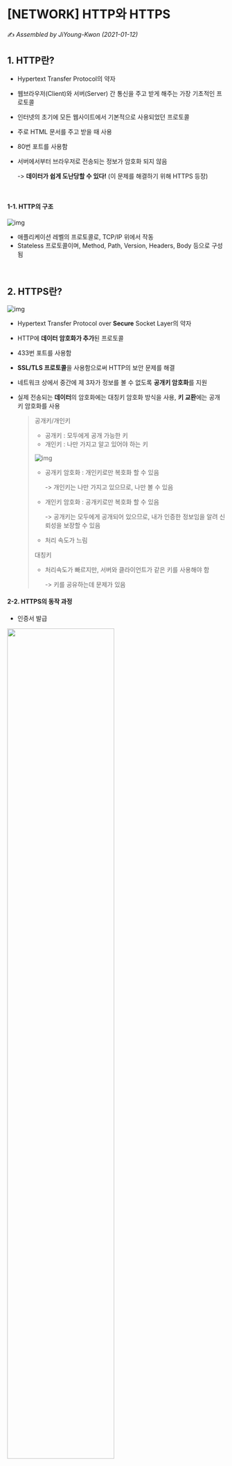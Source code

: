 # [NETWORK] HTTP와 HTTPS

:writing_hand: *Assembled by JiYoung-Kwon (2021-01-12)* 



## 1. HTTP란?

* Hypertext Transfer Protocol의 약자

* 웹브라우저(Client)와 서버(Server) 간 통신을 주고 받게 해주는 가장 기초적인 프로토콜

* 인터넷의 초기에 모든 웹사이트에서 기본적으로 사용되었던 프로토콜

* 주로 HTML 문서를 주고 받을 때 사용

* 80번 포트를 사용함

* 서버에서부터 브라우저로 전송되는 정보가 암호화 되지 않음

  -> **데이터가 쉽게 도난당할 수 있다!** (이 문제를 해결하기 위해 HTTPS 등장)

<br/>

#### 1-1. HTTP의 구조

![img](https://blog.kakaocdn.net/dn/bkdJ4Q/btqK6AXLEtC/jBZzMuJBWzdLYmqILo5Ri1/img.png)

* 애플리케이션 레벨의 프로토콜로, TCP/IP 위에서 작동
* Stateless 프로토콜이며, Method, Path, Version, Headers, Body 등으로 구성됨

<br/>

## 2. HTTPS란?

![img](https://t1.daumcdn.net/cfile/tistory/9989B1505C72885E29)

* Hypertext Transfer Protocol over **Secure** Socket Layer의 약자

* HTTP에 **데이터 암호화가 추가**된 프로토콜

* 433번 포트를 사용함

* **SSL/TLS 프로토콜**을 사용함으로써 HTTP의 보안 문제를 해결

* 네트워크 상에서 중간에 제 3자가 정보를 볼 수 없도록 **공개키 암호화**를 지원

* 실제 전송되는 **데이터**의 암호화에는 대칭키 암호화 방식을 사용, **키 교환**에는 공개키 암호화를 사용

  > 공개키/개인키
  >
  > * 공개키 : 모두에게 공개 가능한 키
  > * 개인키 : 나만 가지고 알고 있어야 하는 키
  >
  > ![img](https://blog.kakaocdn.net/dn/OKcog/btqK71fM8a4/g1HmcDOR7MVRRz7pSKKJWk/img.png)
  >
  > * 공개키 암호화 : 개인키로만 복호화 할 수 있음 
  >
  >   -> 개인키는 나만 가지고 있으므로, 나만 볼 수 있음
  >
  > * 개인키 암호화 : 공개키로만 복호화 할 수 있음
  >
  >   -> 공개키는 모두에게 공개되어 있으므로, 내가 인증한 정보임을 알려 신뢰성을 보장할 수 있음
  >
  > * 처리 속도가 느림
  >
  > 대칭키
  >
  > * 처리속도가 빠르지만, 서버와 클라이언트가 같은 키를 사용해야 함 
  >
  >   -> 키를 공유하는데 문제가 있음

#### 2-2. HTTPS의 동작 과정

* 인증서 발급

<img src= "https://t1.daumcdn.net/cfile/tistory/99F0FA445C456BB809" width = "70%">

> 1. 인터넷 사이트는 자신의 정보와 공개키를 인증기관에 제출
  2. 인증기관은 제출된 데이터 검증절차를 거쳐 개인키로 사이트에서 제출한 정보를 암호화, 인증서 발급
  3. 인증기관은 웹 브라우저에게 자신의 공개키를 제공

* 사용자의 사이트 접속

<img src= "https://t1.daumcdn.net/cfile/tistory/993364345C457AED30" width = "70%">

> 1. 사용자가 사이트에 접속하면, 자신의 인증서를 웹 브라우저에게 보냄
> 2. 웹 브라우저는 미리 받았던 인증기관의 공개키로 인증서를 해독하여 검증 -> 사이트의 정보와 사이트의 공개키를 알게 됨
> 3. 얻은 사이트 공개키로 대칭키를 암호화해 다시 사이트에 보냄
> 4. 사이트는 개인키로 암호문을 해독해 대칭키를 얻게 되고, 이제 대칭키로 데이터를 주고받을 수 있음

<img src="https://t1.daumcdn.net/cfile/tistory/9997354E5C457AF229" width = "70%">

## 3. HTTP vs HTTPS

![img](http://blog.wishket.com/wp-content/uploads/2020/02/03-3.png)

* 보안
  * HTTP : 암호화 X -> 보안에 취약함
  * HTTPS : SSL 인증서, 암호화 -> 안전하게 데이터를 주고 받을 수 있음
* 속도
  * HTTP : 속도가 비교적 빠름
  * HTTPS : 암호화/복호화 과정 필요 -> 비교적 속도가 느림
* 비용
  * HTTP : 추가 비용 X
  * HTTPS : 인증서 발급 및 유지에 필요한 추가 비용 발생

* HTTPS로 전환 시, 검색엔진 최적화(SEO)에 있어서 큰 혜택을 볼 수 있음

  * 보안 문제가 중요해 짐에 따라, 구글에서는 HTTPS를 사용하는 웹 사이트에 대해 검색 순위 결과에 약간의 가산점을 주겠다고 발표하였음
  * 사용자들이 결국에는 가장 안전하다고 생각하는 사이트를 더 많이 방문하기 때문

* 가속화된 모바일 페이지(AMP, Accelerated Mobile Pages)를 만들땐, HTTPS 프로토콜을 사용해야 함

  >  AMP 
  >
  > * 모바일 기기에서 훨씬 빠르게 콘텐츠를 로딩하기 위한 방법, Google이 만듬
  > * HTML에서 불필요한 부분을 없앤 것이라고 볼 수 있음

  

## :page_with_curl: Reference

[HTTP와 HTTPS의 5가지 차이점 정리](https://whatismarketing.tistory.com/61)

[HTTP VS HTTPS 차이, 알면 사이트의 레벨이 보인다.](http://blog.wishket.com/http-vs-https-%EC%B0%A8%EC%9D%B4-%EC%95%8C%EB%A9%B4-%EC%82%AC%EC%9D%B4%ED%8A%B8%EC%9D%98-%EB%A0%88%EB%B2%A8%EC%9D%B4-%EB%B3%B4%EC%9D%B8%EB%8B%A4/)

[[Web] HTTP와 HTTPS 및 차이점](https://mangkyu.tistory.com/98)

[[네트워크]HTTP와 HTTPS의 차이점 그리고 동작 방식](https://devdy.tistory.com/14)

[Http와 Https 이해와 차이점 그리고 오해(?)](https://jeong-pro.tistory.com/89)
